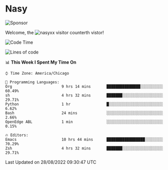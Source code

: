 # Nasy

<!--
<p align="center">
<img height="200" src="https://github-readme-stats.vercel.app/api?username=nasyxx&count_private=true&show_icons=true&theme=dracula&include_all_commits=true"/>
<img height="200" src="https://github-readme-stats.vercel.app/api/top-langs/?username=nasyxx&theme=dracula&hide=html,jupyter+notebook&count_private=true&show_icons=true"/>
</p>

  
----------------
-->

![Sponsor](https://img.shields.io/static/v1.svg?label=Sponsor&message=%E2%9D%A4&logo=GitHub&style=flat&color=pink)
 
Welcome, the ![nasyxx visitor counter](https://count.getloli.com/get/@nasyxx?theme=rule34)th vistor!
 
<!--START_SECTION:waka-->
![Code Time](http://img.shields.io/badge/Code%20Time-2%2C581%20hrs%2020%20mins-blue)

![Lines of code](https://img.shields.io/badge/From%20Hello%20World%20I%27ve%20Written-5%20Million%20lines%20of%20code-blue)

📊 **This Week I Spent My Time On** 

```text
⌚︎ Time Zone: America/Chicago

💬 Programming Languages: 
Org                      9 hrs 14 mins       ███████████████░░░░░░░░░░   60.49% 
sh                       4 hrs 32 mins       ███████░░░░░░░░░░░░░░░░░░   29.71% 
Python                   1 hr                █░░░░░░░░░░░░░░░░░░░░░░░░   6.62% 
Bash                     24 mins             ░░░░░░░░░░░░░░░░░░░░░░░░░   2.66% 
OpenEdge ABL             1 min               ░░░░░░░░░░░░░░░░░░░░░░░░░   0.15%

🔥 Editors: 
Emacs                    10 hrs 44 mins      █████████████████░░░░░░░░   70.29% 
Zsh                      4 hrs 32 mins       ███████░░░░░░░░░░░░░░░░░░   29.71%

```


 Last Updated on 28/08/2022 09:30:47 UTC
<!--END_SECTION:waka-->

<!-- ![visitors](https://visitor-badge.laobi.icu/badge?page_id=nasyxx.nasyxx) -->
